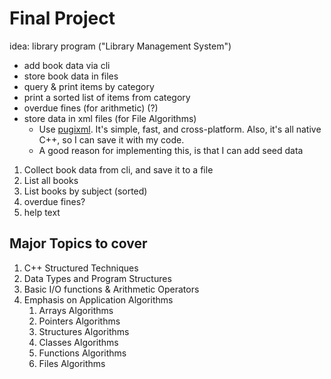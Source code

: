# Final Project

idea: library program ("Library Management System")
- add book data via cli
- store book data in files
- query & print items by category
- print a sorted list of items from category
- overdue fines (for arithmetic) (?)
- store data in xml files (for File Algorithms)
    - Use [pugixml](https://github.com/zeux/pugixml). It's simple, fast, and cross-platform. Also, it's all native C++, so I can save it with my code.
    - A good reason for implementing this, is that I can add seed data

1. Collect book data from cli, and save it to a file
2. List all books
3. List books by subject (sorted)
4. overdue fines?
5. help text

## Major Topics to cover
1. C++ Structured Techniques
2. Data Types and Program Structures
3. Basic I/O functions & Arithmetic Operators
4. Emphasis on Application Algorithms
    1. Arrays Algorithms  
    2. Pointers Algorithms
    3. Structures Algorithms
    4. Classes Algorithms
    5. Functions Algorithms
    6. Files Algorithms
